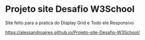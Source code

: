 # Projeto site Desafio W3School
 Site feito para a pratica do Display Grid e Todo ele Responsivo
 
 
 https://alessandroaires.github.io/Projeto-site-Desafio-W3School/
